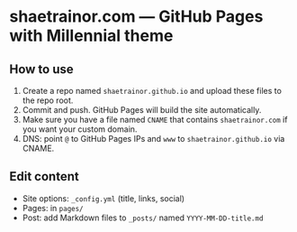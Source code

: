 # shaetrainor.com — GitHub Pages with Millennial theme

## How to use
1. Create a repo named `shaetrainor.github.io` and upload these files to the repo root.
2. Commit and push. GitHub Pages will build the site automatically.
3. Make sure you have a file named `CNAME` that contains `shaetrainor.com` if you want your custom domain.
4. DNS: point `@` to GitHub Pages IPs and `www` to `shaetrainor.github.io` via CNAME.

## Edit content
- Site options: `_config.yml` (title, links, social)
- Pages: in `pages/`
- Post: add Markdown files to `_posts/` named `YYYY-MM-DD-title.md`